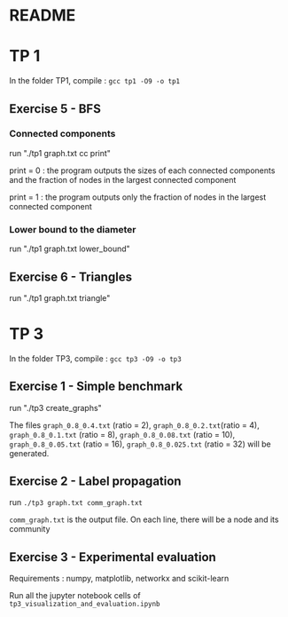 # README

# TP 1

In the folder TP1, compile : `gcc tp1 -O9 -o tp1`

## Exercise 5 - BFS

### Connected components

run "./tp1 graph.txt cc print" 

print = 0 : the program outputs the sizes of each connected components and the fraction of nodes in the largest connected component 	

print = 1 : the program outputs only the fraction of nodes in the largest connected component 

### Lower bound to the diameter

run "./tp1 graph.txt lower_bound"


## Exercise 6 - Triangles

run "./tp1 graph.txt triangle"




# TP 3

In the folder TP3, compile : `gcc tp3 -O9 -o tp3`

## Exercise 1 - Simple benchmark  

run "./tp3 create_graphs" 

The files `graph_0.8_0.4.txt` (ratio = 2),  `graph_0.8_0.2.txt`(ratio = 4),  `graph_0.8_0.1.txt` (ratio = 8),  `graph_0.8_0.08.txt` (ratio = 10),  `graph_0.8_0.05.txt` (ratio = 16),  `graph_0.8_0.025.txt` (ratio = 32) will be generated.
## Exercise 2 - Label propagation

run `./tp3 graph.txt comm_graph.txt`

`comm_graph.txt` is the output file. 
On each line, there will be a node and its community

## Exercise 3 - Experimental evaluation
Requirements : numpy, matplotlib, networkx and scikit-learn

Run all the jupyter notebook cells of `tp3_visualization_and_evaluation.ipynb`
